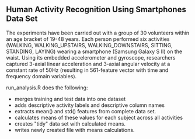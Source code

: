 ## Human Activity Recognition Using Smartphones Data Set 

The experiments have been carried out with a group of 30 volunteers within an age bracket of 19-48 years. Each person performed six activities (WALKING, WALKING_UPSTAIRS, WALKING_DOWNSTAIRS, SITTING, STANDING, LAYING) wearing a smartphone (Samsung Galaxy S II) on the waist. Using its embedded accelerometer and gyroscope, researchers captured 3-axial linear acceleration and 3-axial angular velocity at a constant rate of 50Hz (resulting in 561-feature vector with time and frequency domain variables).

run_analysis.R does the following:

* merges training and test data into one dataset
* adds descriptive activity labels and descriptive column names
* extracts mean() and std() features from complete data set.
* calculates means of these values for each subject across all activities
* creates "tidy" data set with calculated means.
* writes newly created file with means calculations.


